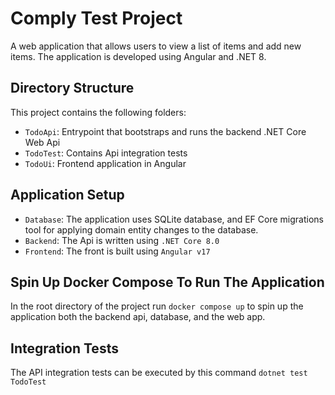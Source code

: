 # Comply Test Project
A web application that allows users to view a list of items and add new items. The application is developed using Angular and .NET 8.
 
## Directory Structure
 
This project contains the following folders:
- `TodoApi`: Entrypoint that bootstraps and runs the backend .NET Core Web Api
- `TodoTest`: Contains Api integration tests
- `TodoUi`: Frontend application in Angular
 
## Application Setup
 
- `Database`: The application uses SQLite database, and EF Core migrations tool for applying domain entity changes to the database.
- `Backend`: The Api is written using `.NET Core 8.0`
- `Frontend`: The front is built using `Angular v17`
 
## Spin Up Docker Compose To Run The Application
In the root directory of the project run `docker compose up` to spin up the application both the backend api, database, and the web app.
 
## Integration Tests
The API integration tests can be executed by this command `dotnet test TodoTest`